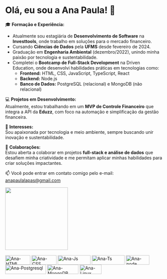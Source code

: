 # Olá, eu sou a Ana Paula! 👋  

🎓 **Formação e Experiência:**  
- Atualmente sou estagiária de **Desenvolvimento de Software** na **Investtools**, onde trabalho em soluções para o mercado financeiro.  
- Cursando **Ciências de Dados** pela **UFMS** desde fevereiro de 2024.  
- Graduação em **Engenharia Ambiental** (dezembro/2022), unindo minha paixão por tecnologia e sustentabilidade.  
- Completei o **Bootcamp de Full-Stack Development** na Driven Education, onde desenvolvi habilidades práticas em tecnologias como:  
  - **Frontend:** HTML, CSS, JavaScript, TypeScript, React  
  - **Backend:** Node.js  
  - **Banco de Dados:** PostgreSQL (relacional) e MongoDB (não relacional)  

💻 **Projetos em Desenvolvimento:**  
Atualmente, estou trabalhando em um **MVP de Controle Financeiro** que integra a API da **Eduzz**, com foco na automação e simplificação da gestão financeira.  

🌱 **Interesses:**  
Sou apaixonada por tecnologia e meio ambiente, sempre buscando unir inovação e sustentabilidade.  

🤝 **Colaborações:**  
Estou aberta a colaborar em projetos **full-stack e análise de dados** que desafiem minha criatividade e me permitam aplicar minhas habilidades para criar soluções impactantes.  

📫 Você pode entrar em contato comigo pelo e-mail: anapaulalapas@gmail.com 

<a href="https://github.com/ana-lapas/convoychat">
  <img height=200 align="center" theme="cobalt" src="https://github-readme-stats.vercel.app/api/top-langs?username=anuraghazra&layout=compact&langs_count=8&card_width=320&theme=cobalt" />
</a> 

<div style="display: inline_block"><br>
   <img align="center" alt="Ana-HTML" height="30" width="80" src="https://img.shields.io/badge/HTML5-E34F26?style=for-the-badge&logo=html5&logoColor=white">
  <img align="center" alt="Ana-CSS" height="30" width="80" 
    src="https://img.shields.io/badge/CSS3-1572B6?style=for-the-badge&logo=css3&logoColor=white">
    
  <img align="center" alt="Ana-Js" height="30" width="105" src="https://img.shields.io/badge/JavaScript-323330?style=for-the-badge&logo=javascript&logoColor=F7DF1E">
  <img align="center" alt="Ana-Ts" height="30" width="105" src="https://img.shields.io/badge/TypeScript-007ACC?style=for-the-badge&logo=typescript&logoColor=white">
   <img align="center" alt="Ana-node" height="30" width="75" src="https://img.shields.io/badge/Node.js-43853D?style=for-the-badge&logo=node.js&logoColor=white">
   <img align="center" alt="Ana-Postgresql" height="30" width="130" src="https://img.shields.io/badge/PostgreSQL-316192?style=for-the-badge&logo=postgresql&logoColor=white">
   <img align="center" alt="Ana-MongoDB" height="30" width="100" src="https://img.shields.io/badge/MongoDB-4EA94B?style=for-the-badge&logo=mongodb&logoColor=white">
  <img align="center" alt="Ana-Linux" height="30" width="70" src="https://img.shields.io/badge/Linux-FCC624?style=for-the-badge&logo=linux&logoColor=black">

</div>
